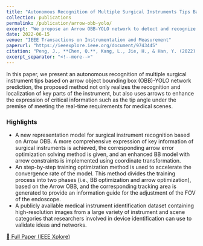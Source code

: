 ```yaml
---
title: "Autonomous Recognition of Multiple Surgical Instruments Tips Based on Arrow OBB-YOLO Network"
collection: publications
permalink: /publication/arrow-obb-yolo/
excerpt: "We propose an Arrow OBB-YOLO network to detect and recognize the tips of multiple surgical instruments in laparoscopic images."
date: 2022-06-15
venue: "IEEE Transactions on Instrumentation and Measurement"
paperurl: "https://ieeexplore.ieee.org/document/9743445"
citation: "Peng, J., **Chen, Q.**, Kang, L., Jie, H., & Han, Y. (2022). Autonomous recognition of multiple surgical instruments tips based on arrow OBB-YOLO network. *IEEE Transactions on Instrumentation and Measurement*, 71, 1–13."
excerpt_separator: "<!--more-->"
---
```


In this paper, we present an autonomous recognition of multiple surgical instrument tips based on arrow object bounding box (OBB)-YOLO network prediction, the proposed method not only realizes the recognition and localization of key parts of the instrument, but also uses arrows to enhance the expression of critical information such as the tip angle under the premise of meeting the real-time requirements for medical scenes.

<!--more-->

### Highlights
- A new representation model for surgical instrument recognition based on Arrow OBB. A more comprehensive expression of key information of surgical instruments is achieved, the corresponding arrow error optimization solving method is given, and an enhanced BB model with arrow constraints is implemented using coordinate transformation.
- An step-by-step training optimization method is used to accelerate the convergence rate of the model. This method divides the training process into two phases (i.e., BB optimization and arrow optimization), based on the Arrow OBB, and the corresponding tracking area is generated to provide an information guide for the adjustment of the FOV of the endoscope.
- A publicly available medical instrument identification dataset containing high-resolution images from a large variety of instrument and scene categories that researchers involved in device identification can use to validate ideas and networks.

[📄 Full Paper (IEEE Xplore)](https://ieeexplore.ieee.org/document/9743445)
